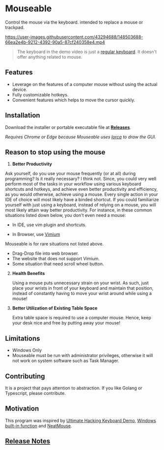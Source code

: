 # Mouseable

Control the mouse via the keyboard. intended to replace a mouse or trackpad.

https://user-images.githubusercontent.com/43294688/148503688-66ea2e4b-9212-4392-90a5-87cf240358e4.mp4

> The keyboard in the demo video is just a [regular keyboard](https://mistelkeyboard.com/products/d11cf7a73da49468e2a530b4cf18e76c). It doesn't offer anything related to mouse.

## Features

* Leverage on the features of a computer mouse without using the actual device.
* Fully customizable hotkeys.
* Convenient features which helps to move the cursor quickly.

## Installation

Download the installer or portable executable file at **[Releases](https://github.com/wirekang/mouseable/releases)**.

*Requires Chrome or Edge because Mouseable uses [lorca](https://github.com/zserge/lorca) to draw the GUI.*

## Reason to stop using the mouse

1. **Better Productivity**

Ask yourself, do you use your mouse frequently (or at all) during programming? Is it really necessary? I think not.
Since, you could very well perform most of the tasks in your workflow using various keyboard shortcuts and hotkeys, and
achieve even better productivity and efficiency, as you would otherwise, achieve using a mouse. Every single action in
your IDE of choice will most likely have a binded shortcut. If you could familiarize yourself with just using a
keyboard, instead of relying on a mouse, you will most likely attain way better productivity. For instance, in these
common situations listed down below, you don't even need a mouse:

* In IDE, use vim plugin and shortcuts.

* In Browser, use [Vimium](https://chrome.google.com/webstore/detail/vimium/dbepggeogbaibhgnhhndojpepiihcmeb?hl=en)

Mouseable is for rare situations not listed above.

* Drag-Drop file into web browser.
* The website that does not support Vimium.
* Some situation that need scroll wheel button.

2. **Health Benefits**

   Using a mouse puts unnecessary strain on your wrist. As such, just place your wrists in front of your keyboard and
   maintain that position, instead of constantly having to move your wrist around while using a mouse!


3. **Better Utilization of Existing Table Space**

   Extra table space is required to use a computer mouse. Hence, keep your desk nice and free by putting away your
   mouse!

## Limitations

* Windows Only
* Mouseable must be run with administrator privileges, otherwise it will not work on system software such as Task
  Manager.

## Contributing

It is a project that pays attention to abstraction. If you like Golang or Typescript, please contribute.

## Motivation

This program was inspired by
[Ultimate Hacking Keyboard Demo](https://youtu.be/4rjnkHqnA3s?t=20),
[Windows built-in function](https://support.microsoft.com/en-us/windows/use-mouse-keys-to-move-the-mouse-pointer-9e0c72c8-b882-7918-8e7b-391fd62adf33)
and [NeatMouse](https://github.com/neatdecisions/neatmouse).

## [Release Notes](release-notes.md)
